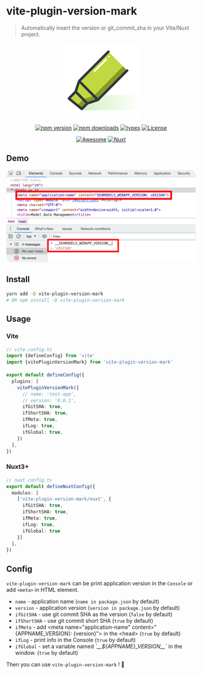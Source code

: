 # vite-plugin-version-mark

> Automatically insert the version or git_commit_sha in your Vite/Nuxt project.

<div align="center">
  <a href="https://github.com/ZhongxuYang/vite-plugin-version-mark/tree/main">
    <img src="./docs/static/logo.svg" width="200px" />
  </a>
</div>

<div align="center">

[![npm version][npm-version-src]][npm-version-href]
[![npm downloads][npm-downloads-src]][npm-downloads-href]
[![types][types-src]][types-href]
[![License][license-src]][license-href]

[![Awesome][awesome-src]][awesome-href]
[![Nuxt][nuxt-src]][nuxt-href]

</div>

## Demo
![demo screen shot](./docs/static/iShot.png)

## Install
```sh
yarn add -D vite-plugin-version-mark
# OR npm install -D vite-plugin-version-mark
```

## Usage
### Vite
```ts
// vite.config.ts
import {defineConfig} from 'vite'
import {vitePluginVersionMark} from 'vite-plugin-version-mark'

export default defineConfig({
  plugins: [
    vitePluginVersionMark({
      // name: 'test-app',
      // version: '0.0.1',
      ifGitSHA: true,
      ifShortSHA: true,
      ifMeta: true,
      ifLog: true,
      ifGlobal: true,
    })
  ],
})
```

### Nuxt3+
```ts
// nuxt.config.ts
export default defineNuxtConfig({
  modules: [
    ['vite-plugin-version-mark/nuxt', {
      ifGitSHA: true, 
      ifShortSHA: true, 
      ifMeta: true, 
      ifLog: true, 
      ifGlobal: true 
    }]
  ],
})
```

## Config

`vite-plugin-version-mark` can be print application version in the `Console` or add `<meta>` in HTML element.

- `name` - application name (`name in package.json` by default)
- `version` - application version (`version in package.json` by default)
- `ifGitSHA` - use git commit SHA as the version (`false` by default)
- `ifShortSHA` - use git commit short SHA (`true` by default)
- `ifMeta` - add \<meta name="application-name" content="{APPNAME_VERSION}: {version}"> in the \<head> (`true` by default)
- `ifLog` - print info in the Console (`true` by default)
- `ifGlobal` - set a variable named *\`\_\_${APPNAME}\_VERSION\_\_\`* in the window. (`true` by default)

Then you can use `vite-plugin-version-mark` ! 🎉

<!-- Badges -->
[npm-version-src]: https://img.shields.io/npm/v/vite-plugin-version-mark/latest.svg?style=flat&colorA=18181B
[npm-version-href]: https://npmjs.com/package/vite-plugin-version-mark

[npm-downloads-src]: https://img.shields.io/npm/dm/vite-plugin-version-mark.svg?style=flat&colorA=18181B
[npm-downloads-href]: https://npmjs.com/package/vite-plugin-version-mark

[types-src]: https://img.shields.io/npm/types/vite-plugin-version-mark.svg?style=flat&colorA=18181B
[types-href]: https://npmjs.com/package/vite-plugin-version-mark

[license-src]: https://img.shields.io/npm/l/vite-plugin-version-mark.svg?style=flat&colorA=18181B
[license-href]: https://npmjs.com/package/vite-plugin-version-mark

[nuxt-src]: https://img.shields.io/badge/Nuxt-18181B?&logo=nuxt.js
[nuxt-href]: https://nuxt.com

[awesome-src]: https://awesome.re/mentioned-badge.svg
[awesome-href]: https://github.com/vitejs/awesome-vite#transformers
